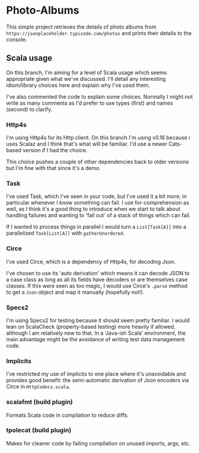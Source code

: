 # Photo-Albums

This simple project retrieves the details of photo albums from `https://jsonplaceholder.typicode.com/photos` and prints their details to the console.

## Scala usage

On this branch, I'm aiming for a level of Scala usage which seems appropriate given what we've discussed.  I'll detail any interesting idiom/library choices here and explain why I've used them.

I've also commented the code to explain some choices.  Normally I might not write as many comments as I'd prefer to use types (first) and names (second) to clarify.


### Http4s

I'm using Http4s for its Http client.  On this branch I'm using v0.16 because i uses Scalaz and I think that's what will be familiar.  I'd use a newer Cats-based version if I had the choice.

This choice pushes a couple of other dependencies back to older versions but I'm fine with that since it's a demo.

### Task

I've used Task, which I've seen in your code, but I've used it a bit more; in particular whenever I know something can fail.  I use for-comprehension as well, as I think it's a good thing to introduce when we start to talk about handling failures and wanting to 'fall out' of a stack of things which can fail.

If I wanted to process things in parallel I would turn a `List[Task[A]]` into a parallelized `Task[List[A]]` with `gatherUnordered`.

### Circe

I've used Circe, which is a dependency of Http4s, for decoding Json.

I've chosen to use its 'auto derivation' which means it can decode JSON to a case class as long as all its fields have decoders or are themselves case classes.  If this were seen as too magic, I would use Circe's `.parse` method
to get a `Json` object and map it manually (hopefully not!).

### Specs2

I'm using Specs2 for testing because it should seem pretty familiar.  I would lean on ScalaCheck (property-based testing) more heavily if allowed, although I am relatively new to that.  In a 'Java-ish Scala' environment, the main advantage might be the avoidance of writing test data management code.

### Implicits

I've restricted my use of implicits to one place where it's unavoidable and provides good benefit: the semi-automatic derivation of Json encoders via Circe in `HttpCodecs.scala`.

### scalafmt (build plugin)

Formats Scala code in compilation to reduce diffs.

### tpolecat (build plugin)

Makes for cleaner code by failing compilation on unused imports, args, etc.

